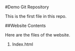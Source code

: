 

#Demo Git Repository 

This is the first file in this repo.


##Website Contents

Here are the files of the website.

1. Index.html

